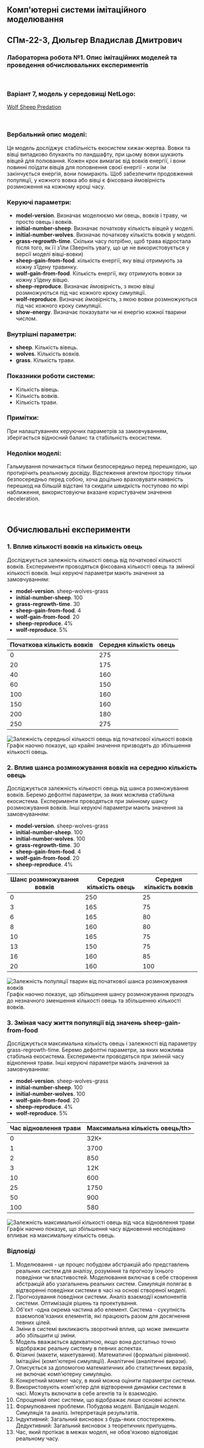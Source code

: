 ## Комп'ютерні системи імітаційного моделювання
## СПм-22-3, **Дюльгер Владислав Дмитрович**
### Лабораторна робота №**1**. Опис імітаційних моделей та проведення обчислювальних експериментів

<br>

### Варіант 7, модель у середовищі NetLogo:
[Wolf Sheep Predation](https://www.netlogoweb.org/launch#http://www.netlogoweb.org/assets/modelslib/Sample%20Models/Biology/Wolf%20Sheep%20Predation.nlogo)

<br>

### Вербальний опис моделі:
Ця модель досліджує стабільність екосистем хижак-жертва. Вовки та вівці випадково блукають по ландшафту, при цьому вовки шукають вівцей для полювання. Кожен крок вимагає від вовків енергії, і вони повинні поїдати вівців для поповнення своєї енергії - коли їм закінчується енергія, вони помирають. Щоб забезпечити продовження популяції, у кожного вовка або вівці є фіксована ймовірність розмноження на кожному кроці часу.

### Керуючі параметри:
- **model-version**. Визначає моделюємо ми овець, вовків і траву, чи просто овець і вовків.
- **initial-number-sheep**. Визначає початкову кількість вівцей у моделі.
- **initial-number-wolves**. Визначає початкову кількість вовків у моделі.
- **grass-regrowth-time**. Скільки часу потрібно, щоб трава відростала після того, як її з’їли (Зверніть увагу, що це не використовується у версії моделі вівці-вовки)
- **sheep-gain-from-food**. кількість енергії, яку вівці отримують за кожну з’їдену травинку.
- **wolf-gain-from-food**. Кількість енергії, яку отримують вовки за кожну з’їдену вівцю.
- **sheep-reproduce**. Визначає ймовірність, з якою вівці розмножуються під час кожного кроку симуляції.
- **wolf-reproduce**. Визначає ймовірність, з якою вовки розмножуються під час кожного кроку симуляції.
- **show-energy**. Визначає показувати чи ні енергію кожної тварини числом.

### Внутрішні параметри:
- **sheep**. Кількість вівець.
- **wolves**. Кількість вовків.
- **grass**. Кількість трави.

### Показники роботи системи:
- Кількість вівець.
- Кількість вовків.
- Кількість трави.

### Примітки:
При налаштуваннях керуючих параметрів за замовчуванням, зберігається відносний баланс та стабільність екосистеми.

### Недоліки моделі:
Гальмування починається тільки безпосередньо перед перешкодою, що протирічить реальному досвіду. Відстеження агентом простору тільки безпосередньо перед собою, хоча доцільно враховувати наявність перешкод на більшій відстані та скидати швидкість поступово по мірі наближення, використовуючи вказане користувачем значення deceleration.

<br>

## Обчислювальні експерименти
### 1. Вплив кількості вовків на кількість овець
Досліджується залежність кількості овець від початкової кількості вовків. 
Експерименти проводяться фіксована кількості овець та змінної кількості вовків.
Інші керуючі параметри мають значення за замовчуванням:

- **model-version**. sheep-wolves-grass
- **initial-number-sheep**. 100
- **grass-regrowth-time**. 30
- **sheep-gain-from-food**. 4
- **wolf-gain-from-food**. 20
- **sheep-reproduce**. 4%
- **wolf-reproduce**. 5%

<table>
<thead>
<tr><th>Початкова кількість вовків</th><th>Середня кількість овець</th></tr>
</thead>
<tbody>
<tr><td>0</td><td>275</td></tr>
<tr><td>20</td><td>175</td></tr>
<tr><td>40</td><td>160</td></tr>
<tr><td>60</td><td>150</td></tr>
<tr><td>100</td><td>160</td></tr>
<tr><td>150</td><td>160</td></tr>
<tr><td>200</td><td>180</td></tr>
<tr><td>250</td><td>275</td></tr>
</tbody>
</table>

![Залежність середньої кількості овець від початкової кількості вовків](fig1.png)
Графік наочно показує, що крайні значення призводять до збільшення кількості овець.

### 2. Вплив шанса розмножування вовків на середню кількість овець
Досліджується залежність кількості овець від шанса розмножування вовків.
Беремо дефолтні параметри, за яких можлива стабільна екосистема. Експерименти проводяться при змінному шансу розмножування вовків.
Інші керуючі параметри мають значення за замовчуванням:
- **model-version**. sheep-wolves-grass
- **initial-number-sheep**. 100
- **initial-number-wolves**. 100
- **grass-regrowth-time**. 30
- **sheep-gain-from-food**. 4
- **wolf-gain-from-food**. 20
- **sheep-reproduce**. 4%
<table>
<thead>
<tr><th>Шанс розмножування вовків</th><th>Середня кількість овець</th><th>Середня кількість вовків</th></tr>
</thead>
<tbody>
<tr><td>0</td><td>250</td><td>25</td></tr>
<tr><td>3</td><td>165</td><td>75</td></tr>
<tr><td>6</td><td>165</td><td>80</td></tr>
<tr><td>8</td><td>160</td><td>80</td></tr>
<tr><td>10</td><td>165</td><td>75</td></tr>
<tr><td>13</td><td>150</td><td>75</td></tr>
<tr><td>16</td><td>160</td><td>85</td></tr>
<tr><td>20</td><td>160</td><td>100</td></tr>
</tbody>
</table>

![Залежність популяції тварин від початкової шанса розмножування вовків](fig2.png)
Графік наочно показує, що збільшення шансу розмножування призодть до незначного зменшення кількості овець та збільшенню кількості вовків.

### 3. Зміная часу життя популяції від значень sheep-gain-from-food 
Досліджується максимальна кількість овець і залежності від параметру grass-regrowth-time.
Беремо дефолтні параметри, за яких можлива стабільна екосистема. Експерименти проводяться при змінній часу віднолення трави.
Інші керуючі параметри мають значення за замовчуванням:
- **model-version**. sheep-wolves-grass
- **initial-number-sheep**. 100
- **initial-number-wolves**. 100
- **wolf-gain-from-food**. 20
- **sheep-reproduce**. 4%
- **wolf-reproduce**. 5%
<table>
<thead>
<tr><th>Час відновлення трави</th><th>Максимальна кількість овець/th></tr>
</thead>
<tbody>
<tr><td>0</td><td>32К+</td></tr>
<tr><td>1</td><td>3700</td></tr>
<tr><td>2</td><td>850</td></tr>
<tr><td>3</td><td>12К</td></tr>
<tr><td>10</td><td>600</td></tr>
<tr><td>25</td><td>1750</td></tr>
<tr><td>50</td><td>900</td></tr>
<tr><td>100</td><td>580</td></tr>
</tbody>
</table>

![Залежність максимальної кількості овець від часа відновлення трави](fig3.png)
Графік наочно показує, що збільшення часу відновення несподівано впливає на максимальну кількість овець.
<br>
### **Відповіді**
1. Моделювання - це процес побудови абстракцій або представлень реальних систем для аналізу, розуміння та прогнозу їхнього поведінки чи властивостей.
Моделювання включає в себе створення абстракцій або узагальнень реальних систем. Симуляція полягає в відтворенні поведінки системи в часі на основі створеної моделі.
2. Прогнозування поведінки системи. Аналіз взаємодії компонентів системи. Оптимізація рішень та проектування.
3. Об'єкт -одна окрема частина або елемент. Система - сукупність взаємопов'язаних елементів, які працюють разом для досягнення певних цілей.
4. Зміни в системі викликають зворотний вплив, що може зменшити або збільшити ці зміни.
5. Модель вважається адекватною, якщо вона достатньо точно відображає реальну систему в певних аспектах.
6. Фізичні (макети, макетування).
   Математичні (формальні рівняння).
   Імітаційні (комп'ютерні симуляції).
   Аналітичні (аналітичні вирази).
7. Описується за допомогою математичних або статистичних виразів, не включає комп'ютерну симуляцію.
8. Конкретний момент часу, в який можна оцінити параметри системи.
9. Використовують комп'ютер для відтворення динаміки системи в часі.
   Можуть включати в себе агентів та їх взаємодію.
10. Спрощений опис системи, що відображає лише основні аспекти.
11. Формулювання проблеми.
    Побудова моделі.
    Валідація моделі.
    Симуляція та аналіз.
    Інтерпретація результатів.
12. Індуктивний: Загальний висновок з будь-яких спостережень.
    Дедуктивний: Загальний висновок з теоретичних припущень.
13. Час, який протікає в межах моделі, не обов'язково відповідає реальному часу.








